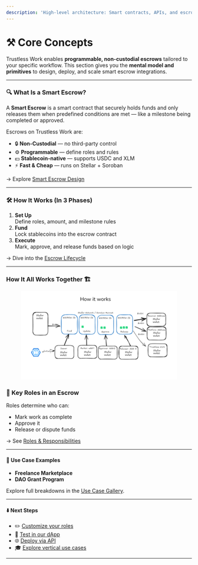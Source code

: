```yaml
---
description: 'High-level architecture: Smart contracts, APIs, and escrow workflows.'
---
```


# ⚒️ Core Concepts

Trustless Work enables **programmable, non-custodial escrows** tailored to your specific workflow. This section gives you the **mental model and primitives** to design, deploy, and scale smart escrow integrations.

***

### 🔍 What Is a Smart Escrow?

A **Smart Escrow** is a smart contract that securely holds funds and only releases them when predefined conditions are met — like a milestone being completed or approved.

Escrows on Trustless Work are:

* 🔒 **Non-Custodial** — no third-party control
* ⚙️ **Programmable** — define roles and rules
* 💵 **Stablecoin-native** — supports USDC and XLM
* ⚡ **Fast & Cheap** — runs on Stellar + Soroban

→ Explore [Smart Escrow Design](smart-escrow-design/)

***

### 🛠️ How It Works (In 3 Phases)

1. **Set Up**\
   Define roles, amount, and milestone rules
2. **Fund**\
   Lock stablecoins into the escrow contract
3. **Execute**\
   Mark, approve, and release funds based on logic

→ Dive into the [Escrow Lifecycle](escrow-lifecycle/)

***

### **How It All Works Together** 🏗️

<figure><img src="../.gitbook/assets/image (2) (1) (1) (1) (1) (1) (1).png" alt=""><figcaption></figcaption></figure>

### 👥 Key Roles in an Escrow

Roles determine who can:

* Mark work as complete
* Approve it
* Release or dispute funds

→ See [Roles & Responsibilities](roles-in-trustless-work.md)

***

#### 🧱 Use Case Examples

* **Freelance Marketplace**
* **DAO Grant Program**

Explore full breakdowns in the [Use Case Gallery](https://dots.trustlesswork.com/use-cases).

***

#### ⬇️ Next Steps

* ✏️ [Customize your roles](roles-in-trustless-work.md)
* 🔄 [Test in our dApp](http://dapp.trustlesswork.com/)
* 🌐 [Deploy via API](https://github.com/Trustless-Work)
* 🎓 [Explore vertical use cases](https://dots.trustlesswork.com/use-cases)

***
